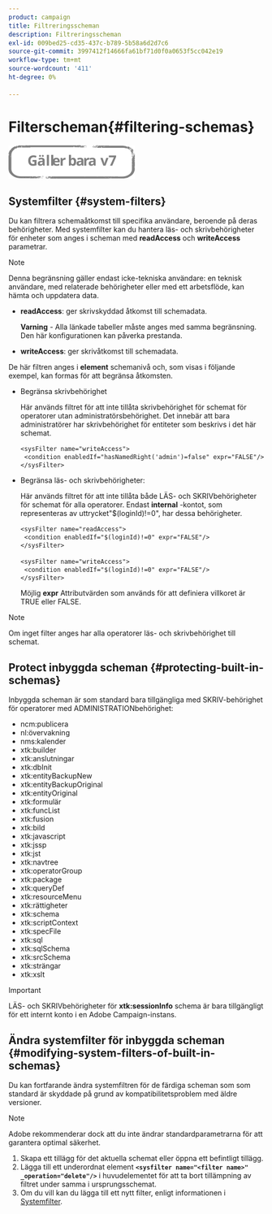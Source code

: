 ```yaml
---
product: campaign
title: Filtreringsscheman
description: Filtreringsscheman
exl-id: 009bed25-cd35-437c-b789-5b58a6d2d7c6
source-git-commit: 3997412f14666fa61bf71d0f0a0653f5cc042e19
workflow-type: tm+mt
source-wordcount: '411'
ht-degree: 0%

---
```


# Filterscheman{#filtering-schemas}

![](../../assets/v7-only.svg)

## Systemfilter {#system-filters}

Du kan filtrera schemaåtkomst till specifika användare, beroende på deras behörigheter. Med systemfilter kan du hantera läs- och skrivbehörigheter för enheter som anges i scheman med **readAccess** och **writeAccess** parametrar.

>[!NOTE]
>
>Denna begränsning gäller endast icke-tekniska användare: en teknisk användare, med relaterade behörigheter eller med ett arbetsflöde, kan hämta och uppdatera data.

* **readAccess**: ger skrivskyddad åtkomst till schemadata.

   **Varning** - Alla länkade tabeller måste anges med samma begränsning. Den här konfigurationen kan påverka prestanda.

* **writeAccess**: ger skrivåtkomst till schemadata.

De här filtren anges i **element** schemanivå och, som visas i följande exempel, kan formas för att begränsa åtkomsten.

* Begränsa skrivbehörighet

   Här används filtret för att inte tillåta skrivbehörighet för schemat för operatorer utan administratörsbehörighet. Det innebär att bara administratörer har skrivbehörighet för entiteter som beskrivs i det här schemat.

   ```
   <sysFilter name="writeAccess">      
    <condition enabledIf="hasNamedRight('admin')=false" expr="FALSE"/>    
   </sysFilter>
   ```

* Begränsa läs- och skrivbehörigheter:

   Här används filtret för att inte tillåta både LÄS- och SKRIVbehörigheter för schemat för alla operatorer. Endast **internal** -kontot, som representeras av uttrycket&quot;$(loginId)!=0&quot;, har dessa behörigheter.

   ```
   <sysFilter name="readAccess"> 
    <condition enabledIf="$(loginId)!=0" expr="FALSE"/>
   </sysFilter>
   
   <sysFilter name="writeAccess">  
    <condition enabledIf="$(loginId)!=0" expr="FALSE"/>
   </sysFilter>
   ```

   Möjlig **expr** Attributvärden som används för att definiera villkoret är TRUE eller FALSE.

>[!NOTE]
>
>Om inget filter anges har alla operatorer läs- och skrivbehörighet till schemat.

## Protect inbyggda scheman {#protecting-built-in-schemas}

Inbyggda scheman är som standard bara tillgängliga med SKRIV-behörighet för operatorer med ADMINISTRATIONbehörighet:

* ncm:publicera
* nl:övervakning
* nms:kalender
* xtk:builder
* xtk:anslutningar
* xtk:dbInit
* xtk:entityBackupNew
* xtk:entityBackupOriginal
* xtk:entityOriginal
* xtk:formulär
* xtk:funcList
* xtk:fusion
* xtk:bild
* xtk:javascript
* xtk:jssp
* xtk:jst
* xtk:navtree
* xtk:operatorGroup
* xtk:package
* xtk:queryDef
* xtk:resourceMenu
* xtk:rättigheter
* xtk:schema
* xtk:scriptContext
* xtk:specFile
* xtk:sql
* xtk:sqlSchema
* xtk:srcSchema
* xtk:strängar
* xtk:xslt

>[!IMPORTANT]
>
>LÄS- och SKRIVbehörigheter för **xtk:sessionInfo** schema är bara tillgängligt för ett internt konto i en Adobe Campaign-instans.

## Ändra systemfilter för inbyggda scheman {#modifying-system-filters-of-built-in-schemas}

Du kan fortfarande ändra systemfiltren för de färdiga scheman som som standard är skyddade på grund av kompatibilitetsproblem med äldre versioner.

>[!NOTE]
>
>Adobe rekommenderar dock att du inte ändrar standardparametrarna för att garantera optimal säkerhet.

1. Skapa ett tillägg för det aktuella schemat eller öppna ett befintligt tillägg.
1. Lägga till ett underordnat element **`<sysfilter name="<filter name>" _operation="delete"/>`** i huvudelementet för att ta bort tillämpning av filtret under samma i ursprungsschemat.
1. Om du vill kan du lägga till ett nytt filter, enligt informationen i [Systemfilter](#system-filters).
